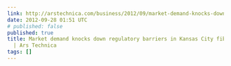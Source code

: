 ```yaml
---
link: http://arstechnica.com/business/2012/09/market-demand-knocks-down-regulatory-barriers-in-kansas-city-fiber-deployment/
date: 2012-09-28 01:51 UTC
# published: false
published: true
title: Market demand knocks down regulatory barriers in Kansas City fiber deployment
  | Ars Technica
tags: []
---
```



